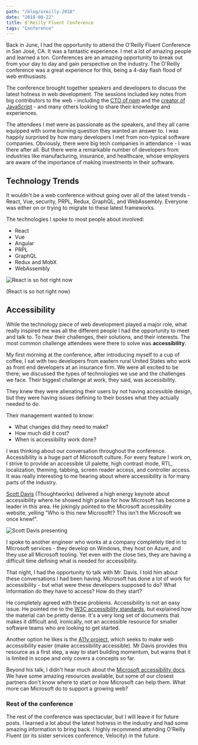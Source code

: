 ```yaml
---
path: "/blog/oreilly-2018"
date: "2018-08-22"
title: O'Reilly Fluent Conference 
tags: "Conference"
---
```


Back in June, I had the opportunity to attend the O'Reilly Fluent Conference in San José, CA. It was a fantastic experience. I met a lot of amazing people and learned a ton. Conferences are an amazing opportunity to break out from your day to day and gain perspective on the industry. The O'Reilly conference was a great experience for this, being a 4-day flash flood of web enthusiasts. 

The conference brought together speakers and developers to discuss the latest hotness in web development. The sessions included key notes from big contributors to the web - including the [CTO of npm](https://twitter.com/ceejbot) and the [creator of JavaScript](https://twitter.com/BrendanEich) - and many others looking to share their knowledge and experiences.

The attendees I met were as passionate as the speakers, and they all came equipped with some burning question they wanted an answer to. I was happily surprised by how many developers I met from non-typical software companies. Obviously, there were big tech companies in attendance - I was there after all. But there were a remarkable number of developers from industries like manufacturing, insurance, and healthcare, whose employers are aware of the importance of making investments in their software.

## Technology Trends

It wouldn't be a web conference without going over all of the latest trends - React, Vue, security, PRPL, Redux, GraphQL, and WebAssembly. Everyone was either on or trying to migrate to these latest frameworks.

The technologies I spoke to most people about involved:

- React
- Vue
- Angular
- PRPL
- GraphQL
- Redux and MobX
- WebAssembly

<img src="{{ site.baseurl }}/images/fluent-conference/react.jpg" alt="React is so hot right now"/>

(React is so hot right now)

## Accessibility

While the technology piece of web development played a major role, what really inspired me was all the different people I had the opportunity to meet and talk to. To hear their challenges, their solutions, and their interests. The most common challenge attendees were there to solve was **accessibility**.

My first morning at the conference, after introducing myself to a cup of coffee, I sat with two developers from eastern rural United States who work as front end developers at an insurance firm. We were all excited to be there; we discussed the types of technologies we use and the challenges we face. Their biggest challenge at work, they said, was accessibility.

They knew they were alienating their users by not having accessible design, but they were having issues defining to their bosses what they actually needed to do.

Their management wanted to know:

 - What changes did they need to make?
 - How much did it cost?
 - When is accessibility work done?

I was thinking about our conversation throughout the conference. Accessibility is a huge part of Microsoft culture. For every feature I work on, I strive to provide an accessible UI palette, high contrast mode, RTL, localization, theming, tabbing, screen reader access, and controller access. It was really interesting to me hearing about where accessibility is for many parts of the industry.

[Scott Davis](https://twitter.com/scottdavis99) (Thoughtworks) delivered a high energy keynote about accessibility where he showed high praise for how Microsoft has become a leader in this area. He jokingly pointed to the Microsoft accessibility website, yelling "Who is this new Microsoft!? This isn't the Microsoft we once knew!".

<img src="{{ site.baseurl }}/images/fluent-conference/scott_davis.jpg" alt="Scott Davis presenting"/>

I spoke to another engineer who works at a company completely tied in to Microsoft services - they develop on Windows, they host on Azure, and they use all Microsoft tooling.
Yet even with the close ties, they are having a difficult time defining what is needed for
accessibility.

That night, I had the opportunity to talk with Mr. Davis. I told him about these
conversations I had been having. Microsoft has done a lot of work for accessibility - but
what were these developers supposed to do? What information do they have to access?
How do they start?

He completely agreed with these problems. Accessibility is not an easy issue. He pointed
me to the [W3C accessibility standards](https://www.w3.org/standards/webdesign/accessibility), but explained how the material can be pretty dense.
It's a very long set of documents that makes it difficult and, ironically, not an accessible
resource for smaller software teams who are looking to get started.

Another option he likes is the [A11y project](https://a11yproject.com/), which seeks to make web accessibility easier
(make accessibility accessible). Mr Davis provides this resource as a first step, a way to start
building momentum, but warns that it is limited in scope and only covers a concepts so far.

Beyond his talk, I didn't hear much about the [Microsoft accessibility docs](https://developer.microsoft.com/en-us/windows/accessible-apps). We have some
amazing resources available, but some of our closest partners don't know where to start or
how Microsoft can help them. What more can Microsoft do to support a growing web?

### Rest of the conference

The rest of the conference was spectacular, but I will leave it for future posts. I learned a lot about the latest hotness in the industry and had some amazing information to bring back. I highly recommend attending O'Reilly Fluent (or its sister services conference, Velocity) in the future.